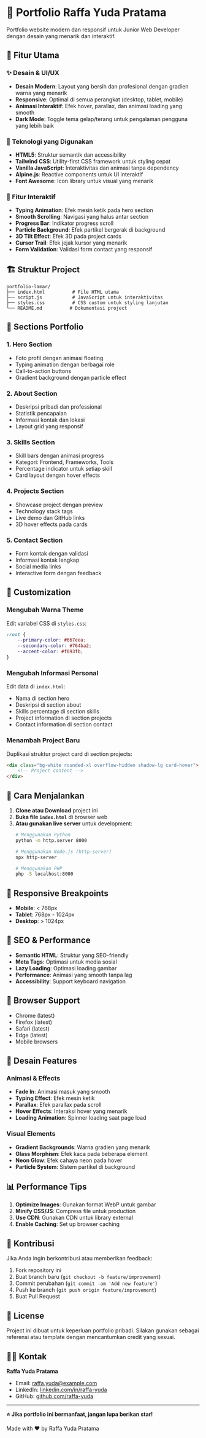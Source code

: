 # 🚀 Portfolio Raffa Yuda Pratama

Portfolio website modern dan responsif untuk Junior Web Developer dengan desain yang menarik dan interaktif.

## 🎨 Fitur Utama

### ✨ Desain & UI/UX
- **Desain Modern**: Layout yang bersih dan profesional dengan gradien warna yang menarik
- **Responsive**: Optimal di semua perangkat (desktop, tablet, mobile)
- **Animasi Interaktif**: Efek hover, parallax, dan animasi loading yang smooth
- **Dark Mode**: Toggle tema gelap/terang untuk pengalaman pengguna yang lebih baik

### 🔧 Teknologi yang Digunakan
- **HTML5**: Struktur semantik dan accessibility
- **Tailwind CSS**: Utility-first CSS framework untuk styling cepat
- **Vanilla JavaScript**: Interaktivitas dan animasi tanpa dependency
- **Alpine.js**: Reactive components untuk UI interaktif
- **Font Awesome**: Icon library untuk visual yang menarik

### 📱 Fitur Interaktif
- **Typing Animation**: Efek mesin ketik pada hero section
- **Smooth Scrolling**: Navigasi yang halus antar section
- **Progress Bar**: Indikator progress scroll
- **Particle Background**: Efek partikel bergerak di background
- **3D Tilt Effect**: Efek 3D pada project cards
- **Cursor Trail**: Efek jejak kursor yang menarik
- **Form Validation**: Validasi form contact yang responsif

## 🏗️ Struktur Project

```
portfolio-lamar/
├── index.html          # File HTML utama
├── script.js           # JavaScript untuk interaktivitas
├── styles.css          # CSS custom untuk styling lanjutan
└── README.md          # Dokumentasi project
```

## 🎯 Sections Portfolio

### 1. **Hero Section**
- Foto profil dengan animasi floating
- Typing animation dengan berbagai role
- Call-to-action buttons
- Gradient background dengan particle effect

### 2. **About Section**
- Deskripsi pribadi dan professional
- Statistik pencapaian
- Informasi kontak dan lokasi
- Layout grid yang responsif

### 3. **Skills Section**
- Skill bars dengan animasi progress
- Kategori: Frontend, Frameworks, Tools
- Percentage indicator untuk setiap skill
- Card layout dengan hover effects

### 4. **Projects Section**
- Showcase project dengan preview
- Technology stack tags
- Live demo dan GitHub links
- 3D hover effects pada cards

### 5. **Contact Section**
- Form kontak dengan validasi
- Informasi kontak lengkap
- Social media links
- Interactive form dengan feedback

## 🎨 Customization

### Mengubah Warna Theme
Edit variabel CSS di `styles.css`:
```css
:root {
    --primary-color: #667eea;
    --secondary-color: #764ba2;
    --accent-color: #f093fb;
}
```

### Mengubah Informasi Personal
Edit data di `index.html`:
- Nama di section hero
- Deskripsi di section about
- Skills percentage di section skills
- Project information di section projects
- Contact information di section contact

### Menambah Project Baru
Duplikasi struktur project card di section projects:
```html
<div class="bg-white rounded-xl overflow-hidden shadow-lg card-hover">
    <!-- Project content -->
</div>
```

## 🚀 Cara Menjalankan

1. **Clone atau Download** project ini
2. **Buka file `index.html`** di browser web
3. **Atau gunakan live server** untuk development:
   ```bash
   # Menggunakan Python
   python -m http.server 8000
   
   # Menggunakan Node.js (http-server)
   npx http-server
   
   # Menggunakan PHP
   php -S localhost:8000
   ```

## 📱 Responsive Breakpoints

- **Mobile**: < 768px
- **Tablet**: 768px - 1024px
- **Desktop**: > 1024px

## 🎯 SEO & Performance

- **Semantic HTML**: Struktur yang SEO-friendly
- **Meta Tags**: Optimasi untuk media sosial
- **Lazy Loading**: Optimasi loading gambar
- **Performance**: Animasi yang smooth tanpa lag
- **Accessibility**: Support keyboard navigation

## 🔧 Browser Support

- Chrome (latest)
- Firefox (latest)
- Safari (latest)
- Edge (latest)
- Mobile browsers

## 🎨 Desain Features

### Animasi & Effects
- **Fade In**: Animasi masuk yang smooth
- **Typing Effect**: Efek mesin ketik
- **Parallax**: Efek parallax pada scroll
- **Hover Effects**: Interaksi hover yang menarik
- **Loading Animation**: Spinner loading saat page load

### Visual Elements
- **Gradient Backgrounds**: Warna gradien yang menarik
- **Glass Morphism**: Efek kaca pada beberapa element
- **Neon Glow**: Efek cahaya neon pada hover
- **Particle System**: Sistem partikel di background

## 📊 Performance Tips

1. **Optimize Images**: Gunakan format WebP untuk gambar
2. **Minify CSS/JS**: Compress file untuk production
3. **Use CDN**: Gunakan CDN untuk library external
4. **Enable Caching**: Set up browser caching

## 🤝 Kontribusi

Jika Anda ingin berkontribusi atau memberikan feedback:

1. Fork repository ini
2. Buat branch baru (`git checkout -b feature/improvement`)
3. Commit perubahan (`git commit -am 'Add new feature'`)
4. Push ke branch (`git push origin feature/improvement`)
5. Buat Pull Request

## 📄 License

Project ini dibuat untuk keperluan portfolio pribadi. Silakan gunakan sebagai referensi atau template dengan mencantumkan credit yang sesuai.

## 👨‍💻 Kontak

**Raffa Yuda Pratama**
- Email: raffa.yuda@example.com
- LinkedIn: [linkedin.com/in/raffa-yuda](https://linkedin.com/in/raffa-yuda)
- GitHub: [github.com/raffa-yuda](https://github.com/raffa-yuda)

---

**⭐ Jika portfolio ini bermanfaat, jangan lupa berikan star!**

Made with ❤️ by Raffa Yuda Pratama
